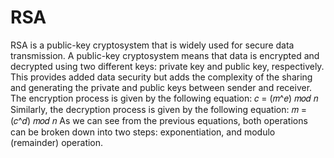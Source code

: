 # RSA
RSA is a public-key cryptosystem that is widely used for secure data transmission. A public-key cryptosystem means that data is encrypted and decrypted using two different keys: private key and public key, respectively. This provides added data security but adds the complexity of the sharing and generating the private and public keys between sender and receiver.
The encryption process is given by the following equation: 𝑐 = (𝑚^𝑒) 𝑚𝑜𝑑 𝑛
Similarly, the decryption process is given by the following equation: 𝑚 = (𝑐^𝑑) 𝑚𝑜𝑑 𝑛
As we can see from the previous equations, both operations can be broken down into two steps: exponentiation, and modulo (remainder) operation.
